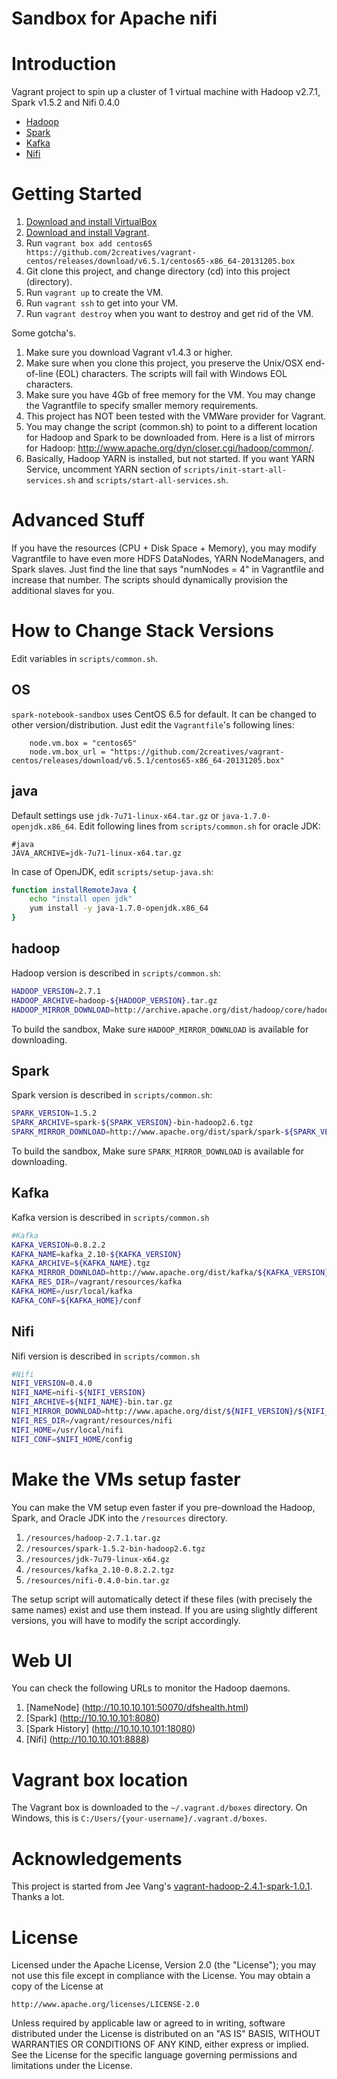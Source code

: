Sandbox for Apache nifi
================================

# Introduction

Vagrant project to spin up a cluster of 1 virtual machine with Hadoop v2.7.1, Spark v1.5.2 and Nifi 0.4.0

* [Hadoop](http://hadoop.apache.org)
* [Spark](http://spark.apache.org)
* [Kafka](http://kafka.apache.org)
* [Nifi](http://nifi.apache.org)

# Getting Started

1. [Download and install VirtualBox](https://www.virtualbox.org/wiki/Downloads)
2. [Download and install Vagrant](http://www.vagrantup.com/downloads.html).
3. Run ```vagrant box add centos65 https://github.com/2creatives/vagrant-centos/releases/download/v6.5.1/centos65-x86_64-20131205.box```
4. Git clone this project, and change directory (cd) into this project (directory).
5. Run ```vagrant up``` to create the VM.
6. Run ```vagrant ssh``` to get into your VM.
7. Run ```vagrant destroy``` when you want to destroy and get rid of the VM.

Some gotcha's.

1. Make sure you download Vagrant v1.4.3 or higher.
2. Make sure when you clone this project, you preserve the Unix/OSX end-of-line (EOL) characters. The scripts will fail with Windows EOL characters.
3. Make sure you have 4Gb of free memory for the VM. You may change the Vagrantfile to specify smaller memory requirements.
4. This project has NOT been tested with the VMWare provider for Vagrant.
5. You may change the script (common.sh) to point to a different location for Hadoop and Spark to be downloaded from. Here is a list of mirrors for Hadoop: http://www.apache.org/dyn/closer.cgi/hadoop/common/.
6. Basically, Hadoop YARN is installed, but not started. If you want YARN Service, uncomment YARN section of `scripts/init-start-all-services.sh` and `scripts/start-all-services.sh`.

# Advanced Stuff

If you have the resources (CPU + Disk Space + Memory), you may modify Vagrantfile to have even more HDFS DataNodes, YARN NodeManagers, and Spark slaves. Just find the line that says "numNodes = 4" in Vagrantfile and increase that number. The scripts should dynamically provision the additional slaves for you.

# How to Change Stack Versions

Edit variables in `scripts/common.sh`.

## OS

`spark-notebook-sandbox` uses CentOS 6.5 for default. It can be changed to other version/distribution. Just edit the `Vagrantfile`'s following lines:

```
    node.vm.box = "centos65"
    node.vm.box_url = "https://github.com/2creatives/vagrant-centos/releases/download/v6.5.1/centos65-x86_64-20131205.box"
```

## java

Default settings use `jdk-7u71-linux-x64.tar.gz` or `java-1.7.0-openjdk.x86_64`. Edit following lines from `scripts/common.sh` for oracle JDK:

```
#java
JAVA_ARCHIVE=jdk-7u71-linux-x64.tar.gz
```

In case of OpenJDK, edit `scripts/setup-java.sh`:

```bash
function installRemoteJava {
	echo "install open jdk"
	yum install -y java-1.7.0-openjdk.x86_64
}
```

## hadoop

Hadoop version is described in `scripts/common.sh`: 

```bash
HADOOP_VERSION=2.7.1
HADOOP_ARCHIVE=hadoop-${HADOOP_VERSION}.tar.gz
HADOOP_MIRROR_DOWNLOAD=http://archive.apache.org/dist/hadoop/core/hadoop-${HADOOP_VERSION}/${HADOOP_ARCHIVE}
```

To build the sandbox, Make sure `HADOOP_MIRROR_DOWNLOAD` is available for downloading.

## Spark

Spark version is described in `scripts/common.sh`: 

```bash
SPARK_VERSION=1.5.2
SPARK_ARCHIVE=spark-${SPARK_VERSION}-bin-hadoop2.6.tgz
SPARK_MIRROR_DOWNLOAD=http://www.apache.org/dist/spark/spark-${SPARK_VERSION}/${SPARK_ARCHIVE}
```

To build the sandbox, Make sure `SPARK_MIRROR_DOWNLOAD` is available for downloading.

## Kafka

Kafka version is described in `scripts/common.sh`

```bash
#Kafka
KAFKA_VERSION=0.8.2.2
KAFKA_NAME=kafka_2.10-${KAFKA_VERSION}
KAFKA_ARCHIVE=${KAFKA_NAME}.tgz
KAFKA_MIRROR_DOWNLOAD=http://www.apache.org/dist/kafka/${KAFKA_VERSION}/${KAFKA_ARCHIVE}
KAFKA_RES_DIR=/vagrant/resources/kafka
KAFKA_HOME=/usr/local/kafka
KAFKA_CONF=${KAFKA_HOME}/conf
```

## Nifi

Nifi version is described in `scripts/common.sh`

```bash
#Nifi
NIFI_VERSION=0.4.0
NIFI_NAME=nifi-${NIFI_VERSION}
NIFI_ARCHIVE=${NIFI_NAME}-bin.tar.gz
NIFI_MIRROR_DOWNLOAD=http://www.apache.org/dist/${NIFI_VERSION}/${NIFI_ARCHIVE}
NIFI_RES_DIR=/vagrant/resources/nifi
NIFI_HOME=/usr/local/nifi
NIFI_CONF=$NIFI_HOME/config
```

# Make the VMs setup faster
You can make the VM setup even faster if you pre-download the Hadoop, Spark, and Oracle JDK into the `/resources` directory.

1. `/resources/hadoop-2.7.1.tar.gz`
2. `/resources/spark-1.5.2-bin-hadoop2.6.tgz`
3. `/resources/jdk-7u79-linux-x64.gz`
4. `/resources/kafka_2.10-0.8.2.2.tgz`
5. `/resources/nifi-0.4.0-bin.tar.gz`

The setup script will automatically detect if these files (with precisely the same names) exist and use them instead. If you are using slightly different versions, you will have to modify the script accordingly.

# Web UI
You can check the following URLs to monitor the Hadoop daemons.

1. [NameNode] (http://10.10.10.101:50070/dfshealth.html)
2. [Spark] (http://10.10.10.101:8080)
3. [Spark History] (http://10.10.10.101:18080)
4. [Nifi] (http://10.10.10.101:8888)

# Vagrant box location
The Vagrant box is downloaded to the `~/.vagrant.d/boxes` directory. On Windows, this is `C:/Users/{your-username}/.vagrant.d/boxes`.

# Acknowledgements

This project is started from Jee Vang's [vagrant-hadoop-2.4.1-spark-1.0.1](https://github.com/vangj/vagrant-hadoop-2.4.1-spark-1.0.1). Thanks a lot.

# License
Licensed under the Apache License, Version 2.0 (the "License");
you may not use this file except in compliance with the License.
You may obtain a copy of the License at

    http://www.apache.org/licenses/LICENSE-2.0

Unless required by applicable law or agreed to in writing, software
distributed under the License is distributed on an "AS IS" BASIS,
WITHOUT WARRANTIES OR CONDITIONS OF ANY KIND, either express or implied.
See the License for the specific language governing permissions and
limitations under the License.
